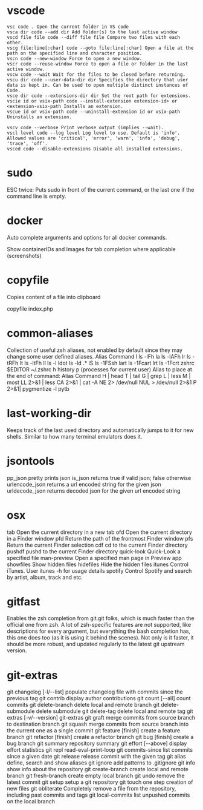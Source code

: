 # vscode

```
vsc code . Open the current folder in VS code
vsca dir code --add dir Add folder(s) to the last active window
vscd file file code --diff file file Compare two files with each other.
vscg file:line[:char] code --goto file:line[:char] Open a file at the path on the specified line and character position.
vscn code --new-window Force to open a new window.
vscr code --reuse-window Force to open a file or folder in the last active window.
vscw code --wait Wait for the files to be closed before returning.
vscu dir code --user-data-dir dir Specifies the directory that user data is kept in. Can be used to open multiple distinct instances of Code.
vsce dir code --extensions-dir dir Set the root path for extensions.
vscie id or vsix-path code --install-extension extension-id> or <extension-vsix-path Installs an extension.
vscue id or vsix-path code --uninstall-extension id or vsix-path Uninstalls an extension.
```

```
vscv code --verbose Print verbose output (implies --wait).
vscl level code --log level Log level to use. Default is 'info'. Allowed values are 'critical', 'error', 'warn', 'info', 'debug', 'trace', 'off'.
vsced code --disable-extensions Disable all installed extensions.
```

# sudo

ESC twice: Puts sudo in front of the current command, or the last one if the command line is empty.

# docker

Auto complete arguments and options for all docker commands.

Show containerIDs and Images for tab completion where applicable (screenshots)

# copyfile

Copies content of a file into clipboard

copyfile index.php

# common-aliases

Collection of useful zsh aliases, not enabled by default since they may change some user defined aliases.
Alias Command
l ls -lFh
la ls -lAFh
lr ls -tRFh
lt ls -ltFh
ll ls -l
ldot ls -ld .\*
lS ls -1FSsh
lart ls -1Fcart
lrt ls -1Fcrt
zshrc \$EDITOR ~/.zshrc
h history
p (processes for current user)
Alias to place at the end of command:
Alias Command
H | head
T | tail
G | grep
L | less
M | most
LL 2>&1 | less
CA 2>&1 | cat -A
NE 2> /dev/null
NUL > /dev/null 2>&1
P 2>&1| pygmentize -l pytb

# last-working-dir

Keeps track of the last used directory and automatically jumps to it for new shells.
Similar to how many terminal emulators does it.

# jsontools

pp_json pretty prints json
is_json returns true if valid json; false otherwise
urlencode_json returns a url encoded string for the given json
urldecode_json returns decoded json for the given url encoded string

# osx

tab Open the current directory in a new tab
ofd Open the current directory in a Finder window
pfd Return the path of the frontmost Finder window
pfs Return the current Finder selection
cdf cd to the current Finder directory
pushdf pushd to the current Finder directory
quick-look Quick-Look a specified file
man-preview Open a specified man page in Preview app
showfiles Show hidden files
hidefiles Hide the hidden files
itunes Control iTunes. User itunes -h for usage details
spotify Control Spotify and search by artist, album, track and etc.

# gitfast

Enables the zsh completion from git.git folks, which is much faster than the official one from zsh.
A lot of zsh-specific features are not supported, like descriptions for every argument, but everything the bash completion has, this one does too (as it is using it behind the scenes).
Not only is it faster, it should be more robust, and updated regularly to the latest git upstream version.

# git-extras

git changelog [-l/--list] populate changelog file with commits since the previous tag
git contrib display author contributions
git count [--all] count commits
git delete-branch delete local and remote branch
git delete-submodule delete submodule
git delete-tag delete local and remote tag
git extras [-v/--version] git-extras
git graft merge commits from source branch to destination branch
git squash merge commits from source branch into the current one as a single commit
git feature [finish] create a feature branch
git refactor [finish] create a refactor branch
git bug [finish] create a bug branch
git summary repository summary
git effort [--above] display effort statistics
git repl read-eval-print-loop
git commits-since list commits since a given date
git release release commit with the given tag
git alias define, search and show aliases
git ignore add patterns to .gitignore
git info show info about the repository
git create-branch create local and remote branch
git fresh-branch create empty local branch
git undo remove the latest commit
git setup setup a git repository
git touch one step creation of new files
git obliterate Completely remove a file from the repository, including past commits and tags
git local-commits list unpushed commits on the local branch

